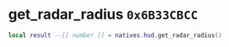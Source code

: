 # get_radar_radius `0x6B33CBCC`

```lua
local result --[[ number ]] = natives.hud.get_radar_radius()
```